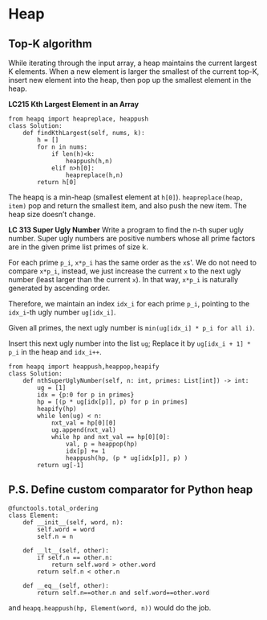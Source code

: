 Heap
===

Top-K algorithm
---

While iterating through the input array, a heap maintains the current largest K elements. 
When a new element is larger the smallest of the current top-K, insert new element into the heap, then pop up the smallest element in the heap.

**LC215  Kth Largest Element in an Array**
```
from heapq import heapreplace, heappush
class Solution:
    def findKthLargest(self, nums, k):
        h = []
        for n in nums:
            if len(h)<k:
                heappush(h,n)
            elif n>h[0]:
                heapreplace(h,n)
        return h[0]
```

The heapq is a min-heap (smallest element at `h[0]`). `heapreplace(heap, item)` pop and return the smallest item, and also push the new item. The heap size doesn’t change.

**LC 313 Super Ugly Number**
Write a program to find the n-th super ugly number.
Super ugly numbers are positive numbers whose all prime factors are in the given prime list primes of size k.

For each prime `p_i`, `x*p_i` has the same order as the `x`s'. We do not need to compare `x*p_i`, instead, we just increase the current `x` to the next ugly number (least larger than the current `x`). In that way, `x*p_i` is naturally generated by ascending order.

Therefore, we maintain an index `idx_i` for each prime `p_i`, pointing to the `idx_i`-th ugly number `ug[idx_i]`.

Given all primes, the next ugly number is `min(ug[idx_i] * p_i for all i)`. 

Insert this next ugly number into the list `ug`; Replace it by `ug[idx_i + 1] * p_i` in the heap and `idx_i++`.

```
from heapq import heappush,heappop,heapify
class Solution:
    def nthSuperUglyNumber(self, n: int, primes: List[int]) -> int:
        ug = [1]
        idx = {p:0 for p in primes}
        hp = [(p * ug[idx[p]], p) for p in primes]
        heapify(hp)
        while len(ug) < n:
            nxt_val = hp[0][0]
            ug.append(nxt_val)
            while hp and nxt_val == hp[0][0]:
                val, p = heappop(hp)
                idx[p] += 1
                heappush(hp, (p * ug[idx[p]], p) )
        return ug[-1]
```

P.S. Define custom comparator for Python heap
---
```
@functools.total_ordering
class Element:
    def __init__(self, word, n):
        self.word = word
        self.n = n
    
    def __lt__(self, other):
        if self.n == other.n:
            return self.word > other.word
        return self.n < other.n
    
    def __eq__(self, other):
        return self.n==other.n and self.word==other.word
```
and `heapq.heappush(hp, Element(word, n))` would do the job.
